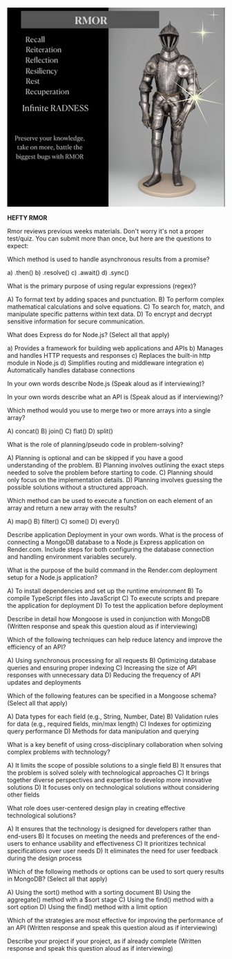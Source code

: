 ![Rmor Meme](./images/rmor-image.png)

**HEFTY RMOR**

Rmor reviews previous weeks materials. 
Don't worry it's not a proper test/quiz.
You can submit more than once, but here are the questions to expect: 




Which method is used to handle asynchronous results from a promise?

a) .then()
b) .resolve()
c) .await()
d) .sync()


What is the primary purpose of using regular expressions (regex)?

A) To format text by adding spaces and punctuation.
B) To perform complex mathematical calculations and solve equations.
C) To search for, match, and manipulate specific patterns within text data.
D) To encrypt and decrypt sensitive information for secure communication.


What does Express do for Node.js? (Select all that apply)

a) Provides a framework for building web applications and APIs
b) Manages and handles HTTP requests and responses
c) Replaces the built-in http module in Node.js
d) Simplifies routing and middleware integration
e) Automatically handles database connections


In your own words describe Node.js (Speak aloud as if interviewing)?

In your own words describe what an API is (Speak aloud as if interviewing)?

Which method would you use to merge two or more arrays into a single array?

A) concat()
B) join()
C) flat()
D) split()

What is the role of planning/pseudo code in problem-solving?

A) Planning is optional and can be skipped if you have a good understanding of the problem.
B) Planning involves outlining the exact steps needed to solve the problem before starting to code.
C) Planning should only focus on the implementation details.
D) Planning involves guessing the possible solutions without a structured approach.

Which method can be used to execute a function on each element of an array and return a new array with the results?

A) map()
B) filter()
C) some()
D) every()


Describe application Deployment in your own words. What is the process of connecting a MongoDB database to a Node.js Express application on Render.com. Include steps for both configuring the database connection and handling environment variables securely.


What is the purpose of the build command in the Render.com deployment setup for a Node.js application?

A) To install dependencies and set up the runtime environment
B) To compile TypeScript files into JavaScript
C) To execute scripts and prepare the application for deployment
D) To test the application before deployment


Describe in detail how Mongoose is used in conjunction with MongoDB (Written response and speak this question aloud as if interviewing)


Which of the following techniques can help reduce latency and improve the efficiency of an API?

A) Using synchronous processing for all requests
B) Optimizing database queries and ensuring proper indexing
C) Increasing the size of API responses with unnecessary data
D) Reducing the frequency of API updates and deployments

Which of the following features can be specified in a Mongoose schema? (Select all that apply)

A) Data types for each field (e.g., String, Number, Date)
B) Validation rules for data (e.g., required fields, min/max length)
C) Indexes for optimizing query performance
D) Methods for data manipulation and querying

What is a key benefit of using cross-disciplinary collaboration when solving complex problems with technology?

A) It limits the scope of possible solutions to a single field
B) It ensures that the problem is solved solely with technological approaches
C) It brings together diverse perspectives and expertise to develop more innovative solutions
D) It focuses only on technological solutions without considering other fields

What role does user-centered design play in creating effective technological solutions?

A) It ensures that the technology is designed for developers rather than end-users
B) It focuses on meeting the needs and preferences of the end-users to enhance usability and effectiveness
C) It prioritizes technical specifications over user needs
D) It eliminates the need for user feedback during the design process

Which of the following methods or options can be used to sort query results in MongoDB? (Select all that apply)

A) Using the sort() method with a sorting document
B) Using the aggregate() method with a $sort stage
C) Using the find() method with a sort option
D) Using the find() method with a limit option

Which of the strategies are most effective for improving the performance of an API (Written response and speak this question aloud as if interviewing)

Describe your project if your project, as if already complete (Written response and speak this question aloud as if interviewing)

